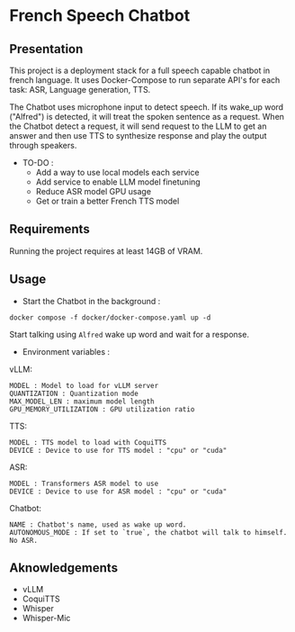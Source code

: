 # French Speech Chatbot

## Presentation

This project is a deployment stack for a full speech capable chatbot in french language.
It uses Docker-Compose to run separate API's for each task: ASR, Language generation, TTS.

The Chatbot uses microphone input to detect speech. If its wake_up word ("Alfred") is detected, it will treat the spoken sentence as a request.
When the Chatbot detect a request, it will send request to the LLM to get an answer and then use TTS to synthesize response and play the output through speakers.

- TO-DO :
  * Add a way to use local models each service
  * Add service to enable LLM model finetuning
  * Reduce ASR model GPU usage
  * Get or train a better French TTS model

## Requirements

Running the project requires at least 14GB of VRAM.

## Usage

* Start the Chatbot in the background :

``` docker compose -f docker/docker-compose.yaml up -d ```

Start talking using `Alfred` wake up word and wait for a response.

* Environment variables :

vLLM:
```
MODEL : Model to load for vLLM server
QUANTIZATION : Quantization mode
MAX_MODEL_LEN : maximum model length
GPU_MEMORY_UTILIZATION : GPU utilization ratio
```

TTS:
```
MODEL : TTS model to load with CoquiTTS
DEVICE : Device to use for TTS model : "cpu" or "cuda"
```

ASR:
```
MODEL : Transformers ASR model to use
DEVICE : Device to use for ASR model : "cpu" or "cuda"
```

Chatbot:
```
NAME : Chatbot's name, used as wake up word.
AUTONOMOUS_MODE : If set to `true`, the chatbot will talk to himself. No ASR.
```

## Aknowledgements

* vLLM
* CoquiTTS
* Whisper
* Whisper-Mic
